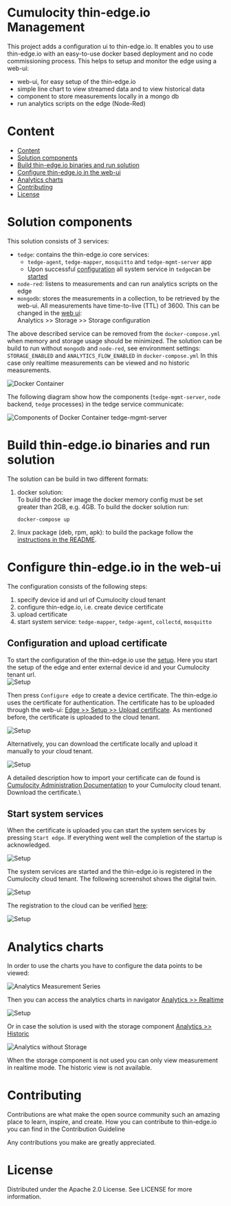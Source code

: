# Cumulocity thin-edge.io Management

This project adds a configuration ui to thin-edge.io. It enables you to use thin-edge.io with an easy-to-use docker based deployment and no code commissioning process. This helps to setup and monitor the edge using a web-ui:
* web-ui, for easy setup of the thin-edge.io 
* simple line chart to view streamed data and to view historical data
* component to store measurements locally in a mongo db
* run analytics scripts on the edge (Node-Red)

# Content

- [Content](#content)
- [Solution components](#solution-components)
- [Build thin-edge.io binaries and run solution](#build-thin-edgeio-binaries-and-run-solution)
- [Configure thin-edge.io in the web-ui](#configure-thin-edgeio-in-the-web-ui)
- [Analytics charts](#analytics-charts)
- [Contributing](#contributing)
- [License](#license)

# Solution components

This solution consists of 3 services:
* `tedge`: contains the thin-edge.io core services:
    * `tedge-agent`, `tedge-mapper`, `mosquitto` and `tedge-mgmt-server` app
    * Upon successful [configuration](http://localhost:9080/#/edge/setup) all system service in `tedge`can be [started](http://localhost:9080/#/edge/status)
* `node-red`: listens to measurements and can run analytics scripts on the edge
* `mongodb`: stores the measurements in a collection, to be retrieved by the web-ui. All measurements have time-to-live (TTL) of 3600. This can be changed in the [web ui](http://localhost:9080/#/analytics/storage):\
Analytics >> Storage >> Storage configuration

The above described service can be removed from the `docker-compose.yml` when memory and storage usage should be minimized. The solution can be build to run without `mongodb` and `node-red`, see environment settings: `STORAGE_ENABLED` and `ANALYTICS_FLOW_ENABLED` in `docker-compose.yml`
In this case only realtime measurements can be viewed and no historic measurements. 

![Docker Container](resource/02-Architecture.svg)

The following diagram show how the components (`tedge-mgmt-server`, `node` backend, `tedge` processes) in the tedge service communicate:

![Components of Docker Container tedge-mgmt-server](resource/01-Architecture.svg)


# Build thin-edge.io binaries and run solution

The solution can be build in two different formats:
1. docker solution:\
To build the docker image the docker memory config must be set greater than 2GB, e.g. 4GB.
    To build the docker solution run:
    ```
    docker-compose up
    ```
2. linux package (deb, rpm, apk): to build the package follow the [instructions in the README](./tedge/package/README.md).

# Configure thin-edge.io in the web-ui

The configuration consists of the following steps:
1. specify device id and url of Cumulocity cloud tenant
2. configure thin-edge.io, i.e. create device certificate
3. upload certificate
3. start system service: `tedge-mapper`, `tedge-agent`, `collectd`, `mosquitto`

## Configuration and upload certificate

To start the configuration of the thin-edge.io use the [setup](http://localhost:9080/#/setup).
Here you start the setup of the edge and enter external device id and your Cumulocity tenant url.\
![Setup](resource/01-Setup.png)

Then press `Configure edge` to create a device certificate. The thin-edge.io uses the certificate for authentication.
The certificate has to be uploaded through the web-ui: [Edge >> Setup >> Upload certificate](http://localhost:9080/#/edge/setup). As mentioned before, the certificate is uploaded to the cloud tenant.

![Setup](resource/03-Setup.png)

Alternatively, you can download the certificate locally and upload it manually to your cloud tenant.

![Setup](resource/05-Setup.png)

A detailed description how to import your certificate can de found is [Cumulocity Administration Documentation](https://Cumulocity.com/guides/users-guide/device-management/#managing-trusted-certificates) to your Cumulocity cloud tenant.\
Download the certificate.\

## Start system services

When the certificate is uploaded you can start the system services by pressing `Start edge`. If everything went well the completion of the startup is acknowledged.

![Setup](resource/01-Control.png)

The system services are started and the thin-edge.io is registered in the Cumulocity cloud tenant. The following screenshot shows the digital twin.

![Setup](resource/01-Cloud.png)

The registration to the cloud can be verified [here](http://localhost:9080/#/cloud):

![Setup](resource/04-Setup.png)

# Analytics charts

In order to use the charts you have to configure the data points to be viewed:

![Analytics Measurement Series](resource/02-Analytics.png)

Then you can access the analytics charts in navigator [Analytics >> Realtime ](http://localhost:9080/#/analytics/realtime)

![Setup](resource/01-Analytics.png)

Or in case the solution is used with the storage component [Analytics >> Historic ](http://localhost:9080/#/analytics/historic)

![Analytics without Storage](resource/03-Analytics.png)

When the storage component is not used you can only view measurement in realtime mode. The historic view is not available.


# Contributing

Contributions are what make the open source community such an amazing place to learn, inspire, and create. How you can contribute to thin-edge.io you can find in the Contribution Guideline

Any contributions you make are greatly appreciated. 


# License

Distributed under the Apache 2.0 License. See LICENSE for more information. 
